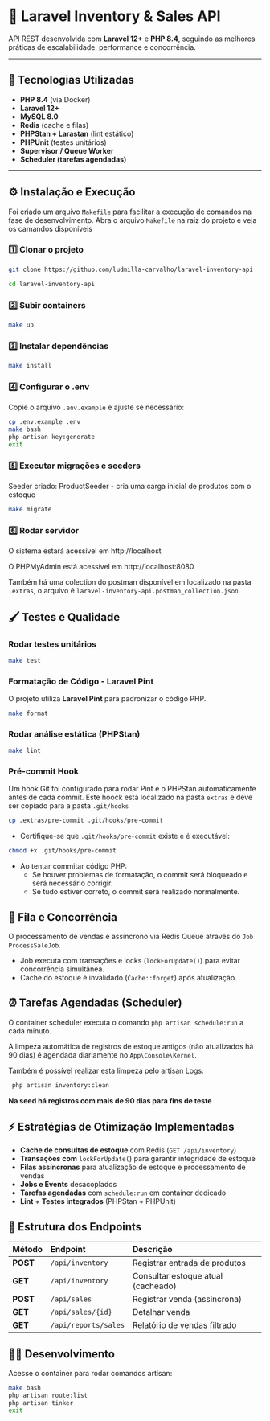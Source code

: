 # 🚀 Laravel Inventory & Sales API

API REST desenvolvida com **Laravel 12+** e **PHP 8.4**, seguindo as melhores práticas de escalabilidade, performance e concorrência.

---

## 🧱 Tecnologias Utilizadas

- **PHP 8.4** (via Docker)
- **Laravel 12+**
- **MySQL 8.0**
- **Redis** (cache e filas)
- **PHPStan + Larastan** (lint estático)
- **PHPUnit** (testes unitários)
- **Supervisor / Queue Worker**
- **Scheduler (tarefas agendadas)**

---

## ⚙️ Instalação e Execução
Foi criado um arquivo `Makefile` para facilitar a execução de comandos na fase de desenvolvimento.
Abra o arquivo `Makefile` na raiz do projeto e veja os camandos disponíveis
### 1️⃣ Clonar o projeto

```bash
git clone https://github.com/ludmilla-carvalho/laravel-inventory-api

cd laravel-inventory-api
```

### 2️⃣ Subir containers

```bash
make up
```

### 3️⃣ Instalar dependências

```bash
make install
```

### 4️⃣ Configurar o .env
Copie o arquivo `.env.example` e ajuste se necessário:
```bash
cp .env.example .env
make bash
php artisan key:generate
exit
```

### 5️⃣ Executar migrações e seeders
Seeder criado: ProductSeeder - cria uma carga inicial de produtos com o estoque
```bash
make migrate
```

### 6️⃣ Rodar servidor
O sistema estará acessível em http://localhost

O PHPMyAdmin está acessível em http://localhost:8080  

Também há uma colection do postman disponível em localizado na pasta `.extras`, o arquivo é  `laravel-inventory-api.postman_collection.json`

## 🖌 Testes e Qualidade

### Rodar testes unitários

```bash
make test
```

### Formatação de Código - Laravel Pint
O projeto utiliza **Laravel Pint** para padronizar o código PHP.
```bash
make format
```

### Rodar análise estática (PHPStan)

```bash
make lint
```

### Pré-commit Hook
Um hook Git foi configurado para rodar Pint e o PHPStan automaticamente antes de cada commit. Este hoock está localizado na pasta `extras` e deve ser copiado para a pasta `.git/hooks`
```bash
cp .extras/pre-commit .git/hooks/pre-commit
```
- Certifique-se que `.git/hooks/pre-commit` existe e é executável:
```bash
chmod +x .git/hooks/pre-commit
```
 - Ao tentar commitar código PHP:
   - Se houver problemas de formatação, o commit será bloqueado e será necessário corrigir.
   - Se tudo estiver correto, o commit será realizado normalmente.


## 🧵 Fila e Concorrência
O processamento de vendas é assíncrono via Redis Queue através do `Job` `ProcessSaleJob`.
- Job executa com transações e locks (`lockForUpdate()`) para evitar concorrência simultânea.
- Cache do estoque é invalidado (`Cache::forget`) após atualização.

## ⏰ Tarefas Agendadas (Scheduler)
O container scheduler executa o comando `php artisan schedule:run` a cada minuto.

A limpeza automática de registros de estoque antigos (não atualizados há 90 dias) é agendada diariamente no `App\Console\Kernel`.

Também é possível realizar esta limpeza pelo artisan
Logs:
```bash
 php artisan inventory:clean
```
**Na seed há registros com mais de 90 dias para fins de teste**


## ⚡ Estratégias de Otimização Implementadas
- **Cache de consultas de estoque** com Redis (`GET /api/inventory`)
- **Transações com** `lockForUpdate(`) para garantir integridade de estoque
- **Filas assíncronas** para atualização de estoque e processamento de vendas
- **Jobs e Events** desacoplados
- **Tarefas agendadas** com `schedule:run` em container dedicado
- **Lint** + **Testes integrados** (PHPStan + PHPUnit)

## 📂 Estrutura dos Endpoints
| Método   | Endpoint             | Descrição                          |
| :------- | :------------------- | :--------------------------------- |
| **POST** | `/api/inventory`     | Registrar entrada de produtos      |
| **GET**  | `/api/inventory`     | Consultar estoque atual (cacheado) |
| **POST** | `/api/sales`         | Registrar venda (assíncrona)       |
| **GET**  | `/api/sales/{id}`    | Detalhar venda                     |
| **GET**  | `/api/reports/sales` | Relatório de vendas filtrado       |

## 🧑‍💻 Desenvolvimento
Acesse o container para rodar comandos artisan:
```bash
make bash
php artisan route:list
php artisan tinker
exit
```